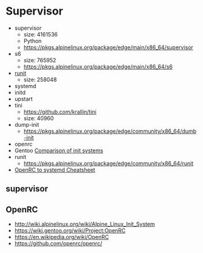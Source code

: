 # Supervisor

* supervisor
  * size: 4161536
  * Python
  * https://pkgs.alpinelinux.org/package/edge/main/x86_64/supervisor
* s6
  * size: 765952
  * https://pkgs.alpinelinux.org/package/edge/main/x86_64/s6
* [runit](http://smarden.org/runit/)
  * size: 258048
* systemd
* initd
* upstart
* tini
  * https://github.com/krallin/tini
  * size: 40960
* dump-init
  * https://pkgs.alpinelinux.org/package/edge/community/x86_64/dumb-init
* openrc
* Gentoo [Comparison of init systems](https://wiki.gentoo.org/wiki/Comparison_of_init_systems)
* runit
  * https://pkgs.alpinelinux.org/package/edge/community/x86_64/runit
* [OpenRC to systemd Cheatsheet](https://wiki.gentoo.org/wiki/OpenRC_to_systemd_Cheatsheet)

## supervisor


## OpenRC
* http://wiki.alpinelinux.org/wiki/Alpine_Linux_Init_System
* https://wiki.gentoo.org/wiki/Project:OpenRC
* https://en.wikipedia.org/wiki/OpenRC
* https://github.com/openrc/openrc/
